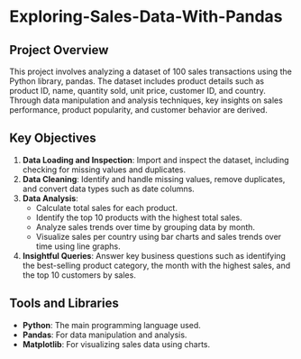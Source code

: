 # Exploring-Sales-Data-With-Pandas
## Project Overview
This project involves analyzing a dataset of 100 sales transactions using the Python library, pandas. The dataset includes product details such as product ID, name, quantity sold, unit price, customer ID, and country. Through data manipulation and analysis techniques, key insights on sales performance, product popularity, and customer behavior are derived.

## Key Objectives
1. **Data Loading and Inspection**: Import and inspect the dataset, including checking for missing values and duplicates.
2. **Data Cleaning**: Identify and handle missing values, remove duplicates, and convert data types such as date columns.
3. **Data Analysis**:
   - Calculate total sales for each product.
   - Identify the top 10 products with the highest total sales.
   - Analyze sales trends over time by grouping data by month.
   - Visualize sales per country using bar charts and sales trends over time using line graphs.
4. **Insightful Queries**: Answer key business questions such as identifying the best-selling product category, the month with the highest sales, and the top 10 customers by sales.

## Tools and Libraries
- **Python**: The main programming language used.
- **Pandas**: For data manipulation and analysis.
- **Matplotlib**: For visualizing sales data using charts.
